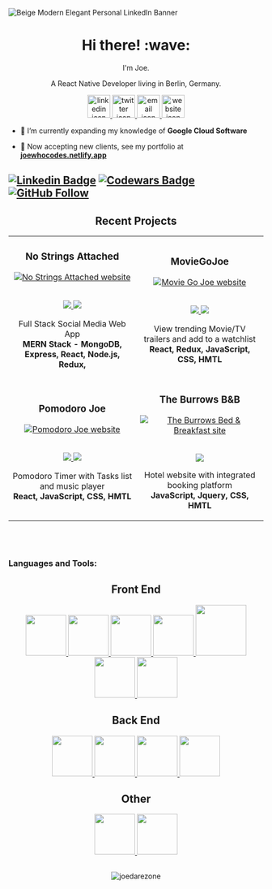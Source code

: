 ![Beige Modern Elegant Personal LinkedIn Banner](https://github.com/JoeDareZone/JoeDareZone/assets/139753489/c9c9f434-0ba3-4a4a-808b-54c78b664060)

<h1 align='center'> Hi there! :wave:</h1>

<p align='center'>
I'm Joe.
    
</p>
<p align='center'>A React Native Developer living in Berlin, Germany.</p>
<p align='center'>
</p>


<div align="center" >  
	<a href="https://www.linkedin.com/in/joewhocodes" target="_blank">
		<img src="https://github.com/joedarezone/readme-assets/blob/main/profile_images/linkedin.png" alt="linkedin icon" height="45px" />
	</a>
	<a href="https://twitter.com/joewhocodes" target="_blank">
		<img src="https://github.com/joedarezone/readme-assets/blob/main/profile_images/twitter.png" alt="twitter icon" height="45px" />
	</a>
	<a href="joewhocodes.netlify.app" target="_blank">
		<img src="https://github.com/joedarezone/readme-assets/blob/main/profile_images/website.png" alt="email icon" height="45px" />
	</a>
	<a href="mailto:joewhocodes@gmail.com" target="_blank">
		<img src="https://github.com/joedarezone/readme-assets/blob/main/profile_images/email.png" alt="website icon" height="45px" />
	</a>
</div>

- 🌱 I’m currently expanding my knowledge of **Google Cloud Software**

- 🤝 Now accepting new clients, see my portfolio at <a href='https://joewhocodes.netlify.app'>**joewhocodes.netlify.app**<a/>


[![Linkedin Badge](https://img.shields.io/badge/-Joe%20Ulyatt-blue?style=social&logo=Linkedin&logoColor=blue&link=https://www.linkedin.com/in/joewhocodes/)](https://www.linkedin.com/in/joewhocodes/)
[![Codewars Badge](https://www.codewars.com/users/joewhocodes/badges/micro)](https://www.codewars.com/users/joewhocodes)
[![GitHub Follow](https://img.shields.io/github/followers/joedarezone?label=Follow&style=social)](https://github.com/joedarezone/?tab=follow)
  ---

<h2 align="center" color="white">Recent Projects</h2>
<div align="center">
	<table>
		<tr>
			<td width="50%">
				<h3 align="center" color="white">No Strings Attached</h2>
				<div align="center" >  
					<a href="https://nostringsattached.onrender.com" target="_blank">
						<img src="https://github.com/joedarezone/readme-assets/blob/main/project_images/nostringsattached-gif.gif" alt="No Strings Attached website"  />
					</a>
					<br>
					<br>
					<p>
						<a href="https://github.com/joedarezone/no-strings-attached" target="_blank">
							<img src="https://img.shields.io/badge/Repo-important?style=for-the-badge&logo=github"/>
						</a>  
						<a href="https://nostringsattached.onrender.com" target="_blank">
							<img src="https://img.shields.io/badge/-website-green?style=for-the-badge&color=0CA4BD"/>
						</a>	
					</p>
					<p>Full Stack Social Media Web App
                    <br><strong>MERN Stack - MongoDB, Express, React, Node.js, Redux,</strong></p>
				</div>
			</td>
			<td width="50%">
				<h3 align="center" color="white">MovieGoJoe</h2>
				<div align="center" >  
					<a href="https://moviegojoe.netlify.app" target="_blank">
						<img src="https://github.com/joedarezone/readme-assets/blob/main/project_images/moviegojoe.gif" alt="Movie Go Joe website" />
					</a>
					<br>
					<br>
					<p>
						<a href="https://github.com/joedarezone/moviegojoe" target="_blank">
							<img src="https://img.shields.io/badge/Repo-important?style=for-the-badge&logo=github"/>
						</a>  
						<a href="https://moviegojoe.netlify.app" target="_blank">
							<img src="https://img.shields.io/badge/-website-green?style=for-the-badge&color=0CA4BD"/>
						</a>	
					</p>
					<p>View trending Movie/TV trailers and add to a watchlist
                    <br><strong>React, Redux, JavaScript, CSS, HMTL</strong></p>
				</div>         
	<tr>
		<td width="50%">
			<h3 align="center" color="white">Pomodoro Joe</h2>
				<div align="center" >  
					<a href='https://pomodoro-joe.netlify.app' target="_blank">
						<img src="https://github.com/joedarezone/readme-assets/blob/main/project_images/pomodoro-joe.gif" alt="Pomodoro Joe website" />
					</a>
					<br>
					<br>
					<p>
						<a href="https://github.com/joedarezone/pomodoro-joe" target="_blank">
							<img src="https://img.shields.io/badge/Repo-important?style=for-the-badge&logo=github"/>
						</a>  
						<a href="https://pomodoro-joe.netlify.app" target="_blank">
							<img src="https://img.shields.io/badge/-website-green?style=for-the-badge&color=0CA4BD"/>
						</a>	
					</p>
					<p>Pomodoro Timer with Tasks list and music player<br>
                    <strong>React, JavaScript, CSS, HMTL</strong></p>
				</div>
		<td width="50%">
			<h3 align="center" color="white">The Burrows B&B</h2>
			<div align="center" >  
				<a href="https://www.theburrowsportclew.co.uk/" target="_blank">
					<img src="https://github.com/joedarezone/readme-assets/blob/main/project_images/the-burrows.gif" alt="The Burrows Bed & Breakfast site" />
				</a>
				<br>
				<br>
				<p>
					<a href="https://www.theburrowsportclew.co.uk" target="_blank">
						<img src="https://img.shields.io/badge/-website-green?style=for-the-badge&color=0CA4BD"/>
					</a>    
				</p>
				<p>Hotel website with integrated booking platform
				<br><strong>JavaScript, Jquery, CSS, HMTL</strong></p>
			</div>         
		</td>
	</table>
</div>
<br />
<br />
	
	


	
<h3 align="left">Languages and Tools:</h3>
<div align="center">
	<h2>Front End</h2>
		<a href="https://reactjs.org/">
			<img src="https://cdn.jsdelivr.net/gh/devicons/devicon/icons/react/react-original.svg" 	height="80px" width="80px"/>
		</a>
		<a href="https://redux.js.org/">
			<img src="https://cdn.jsdelivr.net/gh/devicons/devicon/icons/redux/redux-original.svg" 	height="80px" width="80px"/>
		</a>
		<a href="https://www.typescriptlang.org">
			<img src="https://cdn.jsdelivr.net/gh/devicons/devicon/icons/typescript/typescript-original.svg" 	height="80px" width="80px"/>
		</a>
		<a href="https://www.javascript.com/">
			<img src="https://cdn.jsdelivr.net/gh/devicons/devicon/icons/javascript/javascript-original.svg" height="80px" width="80px"/>
		</a>
		<a href="https://getbootstrap.com/">
			<img src="https://cdn.jsdelivr.net/gh/devicons/devicon/icons/bootstrap/bootstrap-original.svg" /
			height="100px" width="100px">
		</a>
		<a href="https://www.w3.org/Style/CSS/Overview.en.html">
			<img src="https://cdn.jsdelivr.net/gh/devicons/devicon/icons/css3/css3-original.svg" 	height="80px" width="80px"/>
		</a>
		<a href="https://en.wikipedia.org/wiki/HTML5">
			<img src="https://cdn.jsdelivr.net/gh/devicons/devicon/icons/html5/html5-original.svg" 	height="80px" width="80px"/>
		</a>
		<br>
	<h2>Back End</h2>
		<a href="https://expressjs.com/">
			<img src="https://cdn.jsdelivr.net/gh/devicons/devicon/icons/express/express-original.svg" 	height="80px" width="80px"/>
		</a>
		<a href="https://nodejs.org/en/">
			<img src="https://cdn.jsdelivr.net/gh/devicons/devicon/icons/nodejs/nodejs-original-wordmark.svg" 	height="80px" width="80px"/>
		</a>
		<a href="https://firebase.google.com/">
			<img src="https://cdn.jsdelivr.net/gh/devicons/devicon/icons/firebase/firebase-plain.svg" height="80px" width="80px"/>
		</a>
		<a href="https://www.mongodb.com/">
			<img src="https://cdn.jsdelivr.net/gh/devicons/devicon/icons/mongodb/mongodb-original-wordmark.svg" 	height="80px" width="80px"/>
		</a>
		<br>
	<h2>Other</h2>
		<a href="https://www.adobe.com/uk/products/photoshop.html">
			<img src="https://cdn.jsdelivr.net/gh/devicons/devicon/icons/photoshop/photoshop-plain.svg" 	height="80px" width="80px"/>
		</a>
		<a href="https://git-scm.com/">
			<img src="https://cdn.jsdelivr.net/gh/devicons/devicon/icons/git/git-original.svg" 	height="80px" width="80px"/>
		</a>
</div>
<br>	
<div align="center">
<p><img align="center" src="https://github-readme-streak-stats.herokuapp.com/?user=joedarezone&" alt="joedarezone" /></p>
